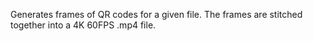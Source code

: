 Generates frames of QR codes for a given file. The
frames are stitched together into a 4K 60FPS .mp4 file.